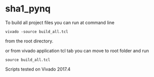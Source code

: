 # sha1_pynq

To build all project files you can run at command line

`vivado -source build_all.tcl ` 

from the root directory.

or from vivado application tcl tab
you can move to root folder and run

`source build_all.tcl`

Scripts tested on Vivado 2017.4






